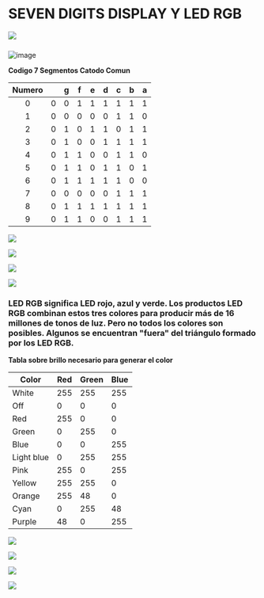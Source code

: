 # SEVEN DIGITS DISPLAY Y LED RGB
![](https://i.imgur.com/oUoM72I.png)
### 
![image](https://user-images.githubusercontent.com/106705252/190072737-21905130-1197-4b9d-a1c7-17af8391d21d.png)

**Codigo 7 Segmentos Catodo Comun**

| Numero |   | g | f | e | d | c | b | a |
|:------:|:-:|:-:|:-:|:-:|:-:|:-:|:-:|:-:|
|    0   | 0 | 0 | 1 | 1 | 1 | 1 | 1 | 1 |
|    1   | 0 | 0 | 0 | 0 | 0 | 1 | 1 | 0 |
|    2   | 0 | 1 | 0 | 1 | 1 | 0 | 1 | 1 |
|    3   | 0 | 1 | 0 | 0 | 1 | 1 | 1 | 1 |
|    4   | 0 | 1 | 1 | 0 | 0 | 1 | 1 | 0 |
|    5   | 0 | 1 | 1 | 0 | 1 | 1 | 0 | 1 |
|    6   | 0 | 1 | 1 | 1 | 1 | 1 | 0 | 0 |
|    7   | 0 | 0 | 0 | 0 | 0 | 1 | 1 | 1 |
|    8   | 0 | 1 | 1 | 1 | 1 | 1 | 1 | 1 |
|    9   | 0 | 1 | 1 | 0 | 0 | 1 | 1 | 1 |

![](https://i.imgur.com/mGtHGtt.png)

![](https://i.imgur.com/5EP8bap.png)

![](https://i.imgur.com/b3jc0Zl.png)


![](https://i.imgur.com/O1oJ3Qf.png)

### LED RGB significa LED rojo, azul y verde. Los productos LED RGB combinan estos tres colores para producir más de 16 millones de tonos de luz. Pero no todos los colores son posibles. Algunos se encuentran "fuera" del triángulo formado por los LED RGB.
**Tabla sobre brillo necesario para generar el color**

| Color      | Red | Green | Blue |
|------------|-----|-------|------|
| White      | 255 | 255   | 255  |
| Off        | 0   | 0     | 0    |
| Red        | 255 | 0     | 0    |
| Green      | 0   | 255   | 0    |
| Blue       | 0   | 0     | 255  |
| Light blue | 0   | 255   | 255  |
| Pink       | 255 | 0     | 255  |
| Yellow     | 255 | 255   | 0    |
| Orange     | 255 | 48    | 0    |
| Cyan       | 0   | 255   | 48   |
| Purple     | 48  | 0     | 255  |

![](https://i.imgur.com/ARQBHKS.png)

![](https://i.imgur.com/b3jc0Zl.png)

![](https://i.imgur.com/nhu17Fp.png)

![](https://i.imgur.com/j5rxitC.png)























